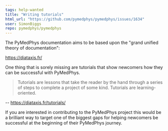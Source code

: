 ```yaml
---
tags: help-wanted
title: "Writing tutorials"
html_url: "https://github.com/pymedphys/pymedphys/issues/1634"
user: SimonBiggs
repo: pymedphys/pymedphys
---
```


The PyMedPhys documentation aims to be based upon the "grand unified theory of documentation":

https://diataxis.fr/

One thing that is sorely missing are tutorials that show newcomers how they can be successful with PyMedPhys.

> Tutorials are lessons that take the reader by the hand through a series of steps to complete a project of some kind. Tutorials are learning-oriented.

-- https://diataxis.fr/tutorials/

If you are interested in contributing to the PyMedPhys project this would be a brilliant way to target one of the biggest gaps for helping newcomers be successful at the beginning of their PyMedPhys journey.